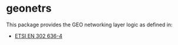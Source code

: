 # geonetrs

This package provides the GEO networking layer logic as defined in:

- [ETSI EN 302 636-4](https://www.etsi.org/deliver/etsi_en/302600_302699/3026360401/01.04.01_60/en_3026360401v010401p.pdf)
